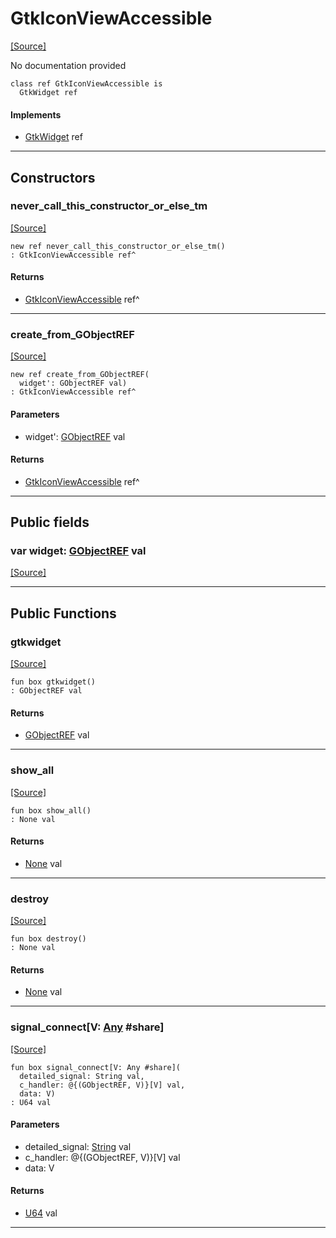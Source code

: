 # GtkIconViewAccessible
<span class="source-link">[[Source]](src/gtk3/GtkIconViewAccessible.md#L6)</span>

No documentation provided


```pony
class ref GtkIconViewAccessible is
  GtkWidget ref
```

#### Implements

* [GtkWidget](gtk3-GtkWidget.md) ref

---

## Constructors

### never_call_this_constructor_or_else_tm
<span class="source-link">[[Source]](src/gtk3/GtkIconViewAccessible.md#L13)</span>


```pony
new ref never_call_this_constructor_or_else_tm()
: GtkIconViewAccessible ref^
```

#### Returns

* [GtkIconViewAccessible](gtk3-GtkIconViewAccessible.md) ref^

---

### create_from_GObjectREF
<span class="source-link">[[Source]](src/gtk3/GtkIconViewAccessible.md#L16)</span>


```pony
new ref create_from_GObjectREF(
  widget': GObjectREF val)
: GtkIconViewAccessible ref^
```
#### Parameters

*   widget': [GObjectREF](gtk3-..-gobject-GObjectREF.md) val

#### Returns

* [GtkIconViewAccessible](gtk3-GtkIconViewAccessible.md) ref^

---

## Public fields

### var widget: [GObjectREF](gtk3-..-gobject-GObjectREF.md) val
<span class="source-link">[[Source]](src/gtk3/GtkIconViewAccessible.md#L10)</span>



---

## Public Functions

### gtkwidget
<span class="source-link">[[Source]](src/gtk3/GtkIconViewAccessible.md#L12)</span>


```pony
fun box gtkwidget()
: GObjectREF val
```

#### Returns

* [GObjectREF](gtk3-..-gobject-GObjectREF.md) val

---

### show_all
<span class="source-link">[[Source]](src/gtk3/GtkWidget.md#L4)</span>


```pony
fun box show_all()
: None val
```

#### Returns

* [None](builtin-None.md) val

---

### destroy
<span class="source-link">[[Source]](src/gtk3/GtkWidget.md#L7)</span>


```pony
fun box destroy()
: None val
```

#### Returns

* [None](builtin-None.md) val

---

### signal_connect\[V: [Any](builtin-Any.md) #share\]
<span class="source-link">[[Source]](src/gtk3/GtkWidget.md#L10)</span>


```pony
fun box signal_connect[V: Any #share](
  detailed_signal: String val,
  c_handler: @{(GObjectREF, V)}[V] val,
  data: V)
: U64 val
```
#### Parameters

*   detailed_signal: [String](builtin-String.md) val
*   c_handler: @{(GObjectREF, V)}[V] val
*   data: V

#### Returns

* [U64](builtin-U64.md) val

---

